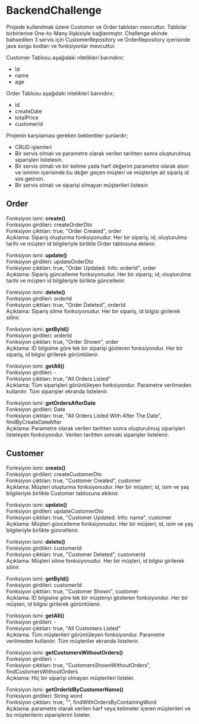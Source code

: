 # BackendChallenge

Projede kullanılmak üzere Customer ve Order tabloları mevcuttur. Tablolar birbirlerine One-to-Many ilişkisiyle bağlanmıştır. Challenge ekinde bahsedilen 3 servis
için CustomerRepository ve OrderRepository içerisinde java sorgu kodları ve fonksiyonlar mevcuttur.


Customer Tablosu aşağıdaki nitelikleri barındırır;
- Id
- name
- age


Order Tablosu aşağıdaki nitelikleri barındırır;
- Id
- createDate
- totalPrice
- customerId

Projenin karşılaması gereken beklentiler şunlardır;
-  CRUD işlemleri
-  Bir servis olmalı ve parametre olarak verilen tarihten sonra oluşturulmuş siparişleri
 listelesin.
-  Bir servis olmalı ve bir kelime yada harf değerini parametre olarak alsın ve isminin
içerisinde bu değer geçen müşteri ve müşteriye ait sipariş id sini getirsin.
-  Bir servis olmalı ve siparişi olmayan müşterileri listesin

## Order 

 Fonksiyon ismi: **create()**  
 Fonksiyon girdileri: createOrderDto  
 Fonksiyon çıktıları: true, "Order Created", order  
 Açıklama: Sipariş oluşturma fonksiyonudur. Her bir sipariş; id, oluşturulma tarihi ve müşteri id bilgileriyle birlikte Order tablosuna eklenir.  
   
   
 Fonksiyon ismi: **update()**  
 Fonksiyon girdileri: updateOrderDto  
 Fonksiyon çıktıları: true, "Order Updated. Info: orderId", order   
 Açıklama: Sipariş güncelleme fonksiyonudur. Her bir sipariş; id, oluşturulma tarihi ve müşteri id bilgileriyle birlikte güncellenir.  
   
   
 Fonksiyon ismi: **delete()**  
 Fonksiyon girdileri: orderId  
 Fonksiyon çıktıları: true, "Order Deleted", orderId  
 Açıklama: Sipariş silme fonksiyonudur. Her bir sipariş, id bilgisi girilerek silinir.  
  
  
 Fonksiyon ismi: **getById()**  
 Fonksiyon girdileri: orderId  
 Fonksiyon çıktıları: true, "Order Shown", order  
 Açıklama: ID bilgisine göre tek bir siparişi gösteren fonksiyondur. Her bir sipariş, id bilgisi girilerek görüntülenir.  
  
  
 Fonksiyon ismi: **getAll()**  
 Fonksiyon girdileri:  -  
 Fonksiyon çıktıları: true, "All Orders Listed"  
 Açıklama: Tüm siparişleri görüntüleyen fonksiyondur. Parametre verilmeden kullanılır. Tüm siparişler ekranda listelenir.  
   
   
 Fonksiyon ismi: **getOrdersAfterDate**  
 Fonksiyon girdileri: Date  
 Fonksiyon çıktıları: true, "All Orders Listed With After The Date", findByCreateDateAfter  
 Açıklama: Parametre olarak verilen tarihten sonra oluşturulmuş siparişleri listeleyen fonksiyondur. Verilen tarihten sonraki siparişler listelenir.
 
 ## Customer
 
 Fonksiyon ismi: **create()**  
 Fonksiyon girdileri: createCustomerDto  
 Fonksiyon çıktıları: true, "Customer Created", customer  
 Açıklama: Müşteri oluşturma fonksiyonudur. Her bir müşteri; id, isim ve yaş bilgileriyle birlikte Customer tablosuna eklenir.  
   
   
 Fonksiyon ismi: **update()**  
 Fonksiyon girdileri: updateCustomerDto  
 Fonksiyon çıktıları: true, "Customer Updated. Info: name", customer   
 Açıklama: Müşteri güncelleme fonksiyonudur. Her bir müşteri; id, isim ve yaş bilgileriyle birlikte güncellenir.  
   
   
 Fonksiyon ismi: **delete()**  
 Fonksiyon girdileri: customerId  
 Fonksiyon çıktıları: true, "Customer Deleted", customerId  
 Açıklama: Müşteri silme fonksiyonudur. Her bir müşteri, id bilgisi girilerek silinir.  
  
  
 Fonksiyon ismi: **getById()**  
 Fonksiyon girdileri: customerId  
 Fonksiyon çıktıları: true, "Customer Shown", customer  
 Açıklama: ID bilgisine göre tek bir müşteriyi gösteren fonksiyondur. Her bir müşteri, id bilgisi girilerek görüntülenir.  
  
  
 Fonksiyon ismi: **getAll()**  
 Fonksiyon girdileri:  -  
 Fonksiyon çıktıları: true, "All Customers Listed"  
 Açıklama: Tüm müşterileri görüntüleyen fonksiyondur. Parametre verilmeden kullanılır. Tüm müşteriler ekranda listelenir.  
   
   
 Fonksiyon ismi: **getCustomersWithoutOrders()**  
 Fonksiyon girdileri: -  
 Fonksiyon çıktıları: true, "CustomersShownWithoutOrders", findCustomersWithoutOrders  
 Açıklama: Hiç bir siparişi olmayan müşterileri listeler.  
   
   
 Fonksiyon ismi: **getOrderIdByCustomerName()**  
 Fonksiyon girdileri: String word  
 Fonksiyon çıktıları: true, "", findWithOrdersByContainingWord  
 Açıklama: parametre olarak verilen harf veya kelimeler içeren müşterileri ve bu müşterilerin siparişlerini listeler. 
